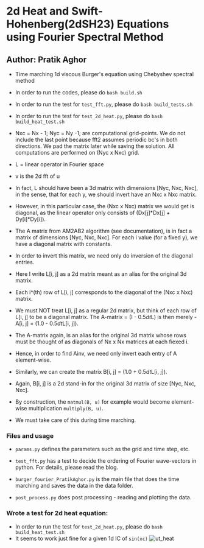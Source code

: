 # 2d Heat and Swift-Hohenberg(2dSH23) Equations using Fourier Spectral Method
## Author: Pratik Aghor

* Time marching 1d viscous Burger's equation using Chebyshev spectral method
* In order to run the codes, please do ```bash build.sh```
* In order to run the test for ```test_fft.py```, please do ```bash build_tests.sh```
* In order to run the test for ```test_2d_heat.py```, please do ```bash build_heat_test.sh```

* Nxc = Nx - 1; Nyc = Ny -1; are computational grid-points. We do not include the last point
because fft2 assumes periodic bc's in both directions. We pad the matrix later while saving
the solution. All computations are performed on (Nyc x Nxc) grid.

* L = linear operator in Fourier space
* v is the 2d fft of u

* In fact, L should have been a 3d matrix with dimensions [Nyc, Nxc, Nxc],
in the sense, that for each y, we should invert have an Nxc x Nxc matrix.

* However, in this particular case, the (Nxc x Nxc) matrix we would get is diagonal,
as the linear operator only consists of (Dx[j]*Dx[j] + Dy[i]*Dy[i]).

* The A matrix from AM2AB2 algorithm (see documentation), is in fact a matrix of dimensions
[Nyc, Nxc, Nxc]. For each i value (for a fixed y), we have a diagonal matrix with constants.

* In order to invert this matrix, we need only do inversion of the diagonal entries.

* Here I write L[i, j] as a 2d matrix meant as an alias for the original 3d matrix.

* Each i^(th) row of L[i, j] corresponds to the diagonal of the (Nxc x Nxc) matrix.

* We must NOT treat L[i, j] as a regular 2d matrix, but think of each row of L[i, j]
to be a diagonal matrix. The A-matrix = (I - 0.5*dt*L) is then merely -
A[i, j] = (1.0 - 0.5*dt*L[i, j]).

* The A-matrix again, is an alias for the original 3d matrix whose rows must be thought
of as diagonals of Nx x Nx matrices at each fiexed i.

* Hence, in order to find Ainv, we need only invert each entry of A element-wise.

* Similarly, we can create the matrix B[i, j] = (1.0 + 0.5*dt*L[i, j]).

* Again, B[i, j] is a 2d stand-in for the original 3d matrix of size [Nyc, Nxc, Nxc].

* By construction, the ```matmul(B, u)``` for example would become element-wise multiplication
```multiply(B, u)```.

* We must take care of this during time marching.

### Files and usage 

* ```params.py``` defines the parameters such as the grid and time step, etc.

* ```test_fft.py``` has a test to decide the ordering of Fourier wave-vectors in python. For details, please read the blog. 
* ```burger_fourier_PratikAghor.py``` is the main file that does the time marching and saves the data in the data folder.
* ```post_process.py``` does post processing - reading and plotting the data.


### Wrote a test for 2d heat equation:
* In order to run the test for ```test_2d_heat.py```, please do ```bash build_heat_test.sh```
* It seems to work just fine for a given 1d IC of ```sin(xc)```
![ut_heat](ut_heat_fourier.png)
